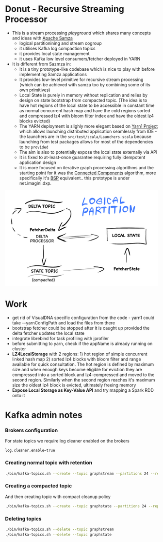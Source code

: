 # Donut - Recursive Streaming Processor

- This is a stream processing *playground* which shares many concepts and ideas with [Apache Samza](http://samza.apache.org/)
	- logical partitionining and stream cogroup
	- it utilises Kafka log compaction topics
	- it provides local state management
	- it uses Kafka low level consumers/fetcher deployed in YARN
- It is different from Sazmza in:
	- It is a tiny prototype-like codebase which is nice to play with  before implementing Samza applications
	- It provides low-level primitive for recursive stream processing (which can be achieved with samza too by combining some of its own primitives)
	- Local State is purely in memory without replication and relies by design on state bootstrap from compacted topic. (The idea is to have hot regions of the local state to be accessible in constant time as normal concurrent hash map and have the cold regions sorted and  compressed lz4 with bloom filter index and have the oldest lz4 blocks evicted)
	- The YARN deployment is slighly more elegant based on [Yarn1 Project](https://github.com/michal-harish/yarn1) which allows launching distributed application seamlessly from IDE - the launchers are in the `src/test/scala/Launchers.scala` because launching from test packages allows for most of the dependencies to be `provided`
	- The aim is also to potentially expose the local state externally via API
	- It is fixed to at-least-once guarantee requiring fully idempotent application design
	- It is more focused on iterative graph processing algorithms and the starting point for it was the [Connected Components](https://en.wikipedia.org/wiki/Connected_component_(graph_theory)) algorithm, more specifically it's [BSP](https://en.wikipedia.org/wiki/Bulk_synchronous_parallel) equivalent.. this prototype is under net.imagini.dxp.

![](doc/Donut_LocalState.png)

# Work

- get rid of VisualDNA specific configuration from the code - yarn1 could take --yarnConfigPath and load the files from there  
- bootstrap fetcher could be stopped after it is caught up provided the delta fetcher updates the local state
- integrate librebind for task profiling with jprofiler 
- before submitting to yarn, check if the appName is already running on cluster 
- **LZ4LocalStorage** with 2 regions: 1) hot region of simple concurrent linked hash map 2) sorted lz4 blocks with bloom filter and range available for quick consultation. The hot region is defined by maximum size and when enough keys become eligible for eviction they are compressed into a sorted block and lz4-compressed and moved to the second region. Similarly when the second region reaches it's maximum size the oldest lz4 block is evicted, ultimately freeing memory
- **Expose Local Storage as Key-Value API** and try mapping a Spark RDD onto it


# Kafka admin notes
### Brokers configuration
For state topics we require log cleaner enabled on the brokers

```server.properties
log.cleaner.enable=true
```

### Creating normal topic with retention

```bash
./bin/kafka-topics.sh --create --topic graphstream --partitions 24 --replication-factor 1 --config cleanup.policy=delete
```

### Creating a compacted topic
And then creating topic with compact cleanup policy
```bash
./bin/kafka-topics.sh --create --topic graphstate --partitions 24 --replication-factor 1 --config cleanup.policy=compact
```

### Deleting topics

```bash
./bin/kafka-topics.sh --delete --topic graphstream
./bin/kafka-topics.sh --delete --topic graphstate
```
